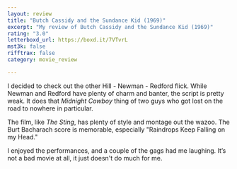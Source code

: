 ```yaml
---
layout: review
title: "Butch Cassidy and the Sundance Kid (1969)"
excerpt: "My review of Butch Cassidy and the Sundance Kid (1969)"
rating: "3.0"
letterboxd_url: https://boxd.it/7VTvrL
mst3k: false
rifftrax: false
category: movie_review

---
```


I decided to check out the other Hill - Newman - Redford flick. While Newman and Redford have plenty of charm and banter, the script is pretty weak. It does that <i>Midnight Cowboy</i> thing of two guys who got lost on the road to nowhere in particular.

The film, like <i>The Sting</i>, has plenty of style and montage out the wazoo. The Burt Bacharach score is memorable, especially "Raindrops Keep Falling on my Head."

I enjoyed the performances, and a couple of the gags had me laughing. It’s not a bad movie at all, it just doesn't do much for me.